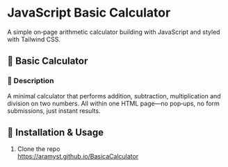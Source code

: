 # JavaScript Basic Calculator

A simple on‑page arithmetic calculator building with JavaScript and styled with Tailwind CSS.


## 🧮 Basic Calculator

### 📝 Description
A minimal calculator that performs addition, subtraction, multiplication and division on two numbers. All within one HTML page—no pop‑ups, no form submissions, just instant results.


## 🚀 Installation & Usage

1. Clone the repo  
   https://aramyst.github.io/BasicaCalculator
  
